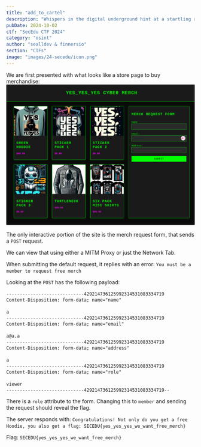 ```yaml
---
title: "add_to_cartel"
description: "Whispers in the digital underground hint at a startling revelation about NO_NO_NO's elusive funding source. Buried in encrypted data streams, links to a cryptic online storefront have surfaced. Could this innocuous merch shop be the key to NO_NO_NO's financial puzzle? Stranger still, the store is offering free merchandise as part of a limited time promotion. Might as well grab some free merch while it’s available?\n\n`http://chals.secedu.site:5016`"
pubDate: 2024-10-02
ctf: "SecEdu CTF 2024"
category: "osint"
author: "sealldev & finnersio"
section: "CTFs"
image: "images/24-secedu/icon.png"
---
```




We are first presented with what looks like a store page to buy merchandise:
![storesite.png](images/24-secedu/storesite.png)

The only interactive portion of the site is the merch request form, that sends a `POST` request.

We can view that using either a MITM Proxy or just the Network Tab.

When submitting the default request, it replies with an error: `You must be a member to request free merch`

Looking at the `POST` has the following payload:
```
-----------------------------429214736125992314531083334719
Content-Disposition: form-data; name="name"

a
-----------------------------429214736125992314531083334719
Content-Disposition: form-data; name="email"

a@a.a
-----------------------------429214736125992314531083334719
Content-Disposition: form-data; name="address"

a
-----------------------------429214736125992314531083334719
Content-Disposition: form-data; name="role"

viewer
-----------------------------429214736125992314531083334719--
```

There is a `role` attribute to the form. Changing this to `member` and sending the request should reveal the flag.

The server responds with: `Congratulations! Not only do you get a free Hoodie, you also get a flag: SECEDU{yes_yes_yes_we_want_free_merch}`

Flag: `SECEDU{yes_yes_yes_we_want_free_merch}`